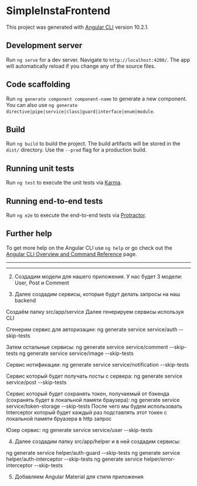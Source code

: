 # SimpleInstaFrontend

This project was generated with [Angular CLI](https://github.com/angular/angular-cli) version 10.2.1.

## Development server

Run `ng serve` for a dev server. Navigate to `http://localhost:4200/`. The app will automatically reload if you change any of the source files.

## Code scaffolding

Run `ng generate component component-name` to generate a new component. You can also use `ng generate directive|pipe|service|class|guard|interface|enum|module`.

## Build

Run `ng build` to build the project. The build artifacts will be stored in the `dist/` directory. Use the `--prod` flag for a production build.

## Running unit tests

Run `ng test` to execute the unit tests via [Karma](https://karma-runner.github.io).

## Running end-to-end tests

Run `ng e2e` to execute the end-to-end tests via [Protractor](http://www.protractortest.org/).

## Further help

To get more help on the Angular CLI use `ng help` or go check out the [Angular CLI Overview and Command Reference](https://angular.io/cli) page.


-----------------------




------------------------

2. Создадим модели для нашего приложения. У нас будет 3 модели: User, Post и Comment

3. Далее создадим сервисы, которые будут делать запросы на наш backend

Создаём папку src/app/service
Далее генерируем сервисы используя CLI

Сгенерим сервис для авторизации:
ng generate service service/auth --skip-tests

Затем остальные сервисы:
ng generate service service/comment --skip-tests
ng generate service service/image --skip-tests

Сервис нотификации:
ng generate service service/notification --skip-tests

Сервис который будет получать посты с сервера:
ng generate service service/post --skip-tests

Сервис который будет сохранять токен, получаемый от бэкенда
(сохранять будет в локальной памяти браузера):
ng generate service service/token-storage --skip-tests
После чего мы будем использовать Interceptor который будет каждый раз
подставлять этот токен с локальной памяти бруазера в http запрос

Юзер сервис:
ng generate service service/user --skip-tests

4. Далее создадим папку src/app/helper и в ней создадим сервисы:
   
ng generate service helper/auth-guard --skip-tests
ng generate service helper/auth-interceptor --skip-tests
ng generate service helper/error-interceptor --skip-tests

5. Добавляем Angular Material для стиля приложения




